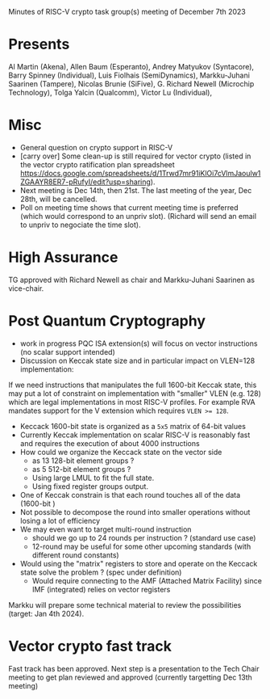 Minutes of RISC-V crypto task group(s) meeting of December 7th 2023


# Presents

Al Martin (Akena),
Allen Baum (Esperanto),
Andrey Matyukov (Syntacore),
Barry Spinney (Individual),
Luis Fiolhais (SemiDynamics),
Markku-Juhani Saarinen (Tampere),
Nicolas Brunie (SiFive),
G. Richard Newell (Microchip Technology),
Tolga Yalcin (Qualcomm),
Victor Lu (Individual),


# Misc

- General question on crypto support in RISC-V
- [carry over] Some clean-up is still required for vector crypto (listed in the vector crypto ratification plan spreadsheet https://docs.google.com/spreadsheets/d/1Trwd7mr91iKlOi7cVlmJaoulw1ZGAAYR8ER7-pRufyI/edit?usp=sharing).
- Next meeting is Dec 14th, then 21st. The last meeting of the year, Dec 28th, will be cancelled.
- Poll on meeting time shows that current meeting time is preferred (which would correspond to an unpriv slot).
(Richard will send an email to unpriv to negociate the time slot).

# High Assurance

TG approved with Richard Newell as chair and Markku-Juhani Saarinen as vice-chair.

# Post Quantum Cryptography

- work in progress PQC ISA extension(s) will focus on vector instructions (no scalar support intended)  
- Discussion on Keccak state size and in particular impact on VLEN=128 implementation:

If we need instructions that manipulates the full 1600-bit Keccak state, this may put a lot of constraint on implementation with "smaller" VLEN (e.g. 128) which are legal implementations in most RISC-V profiles.
For example RVA mandates support for the V extension which requires `VLEN >= 128`.


* Keccack 1600-bit state is organized as a `5x5` matrix of 64-bit values
* Currently Keccak implementation on scalar RISC-V is reasonably fast and requires the execution of about 4000 instructions
* How could we organize the Keccack state on the vector side
    * as 13 128-bit element groups ?
    * as 5 512-bit element groups ?
    * Using large LMUL to fit the full state.
    * Using fixed register groups output.
* One of Keccak constrain is that each round touches all of the data (1600-bit )
* Not possible to decompose the round into smaller operations without losing a lot of efficiency
* We may even want to target multi-round instruction
    * should we go up to 24 rounds per instruction ? (standard use case)
    * 12-round may be useful for some other upcoming standards (with different round constants)
* Would using the "matrix" registers to store and operate on the Keccack state solve the problem ? (spec under definition)
    * Would require connecting to the AMF (Attached Matrix Facility) since IMF (integrated) relies on vector registers


Markku will prepare some technical material to review the possibilities (target: Jan 4th 2024).



# Vector crypto fast track

Fast track has been approved. Next step is a presentation to the Tech Chair meeting to get plan reviewed and approved (currently targetting Dec 13th meeting)


